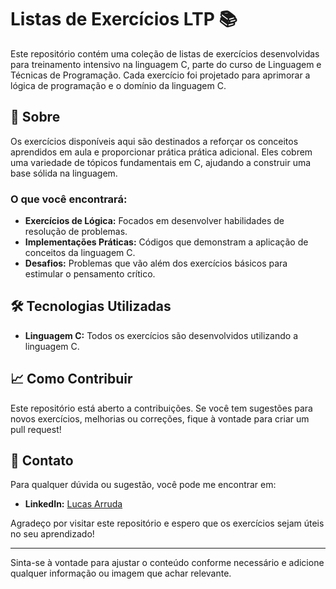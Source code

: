 # Listas de Exercícios LTP 📚

Este repositório contém uma coleção de listas de exercícios desenvolvidas para treinamento intensivo na linguagem C, parte do curso de Linguagem e Técnicas de Programação. Cada exercício foi projetado para aprimorar a lógica de programação e o domínio da linguagem C.

## 🚀 Sobre

Os exercícios disponíveis aqui são destinados a reforçar os conceitos aprendidos em aula e proporcionar prática prática adicional. Eles cobrem uma variedade de tópicos fundamentais em C, ajudando a construir uma base sólida na linguagem.

### O que você encontrará:
- **Exercícios de Lógica:** Focados em desenvolver habilidades de resolução de problemas.
- **Implementações Práticas:** Códigos que demonstram a aplicação de conceitos da linguagem C.
- **Desafios:** Problemas que vão além dos exercícios básicos para estimular o pensamento crítico.

## 🛠️ Tecnologias Utilizadas

- **Linguagem C:** Todos os exercícios são desenvolvidos utilizando a linguagem C.

## 📈 Como Contribuir

Este repositório está aberto a contribuições. Se você tem sugestões para novos exercícios, melhorias ou correções, fique à vontade para criar um pull request!

## 📧 Contato

Para qualquer dúvida ou sugestão, você pode me encontrar em:

- **LinkedIn:** [Lucas Arruda](https://www.linkedin.com/in/lucasaarruda/)

Agradeço por visitar este repositório e espero que os exercícios sejam úteis no seu aprendizado!

---

Sinta-se à vontade para ajustar o conteúdo conforme necessário e adicione qualquer informação ou imagem que achar relevante.

